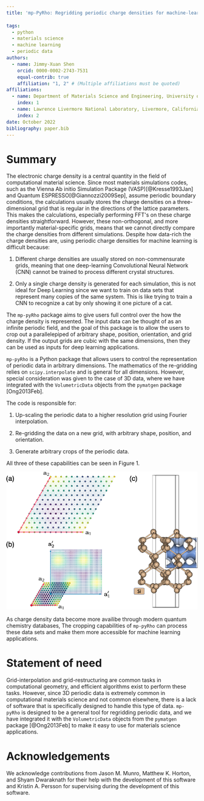 ```yaml
---
title: 'mp-PyRho: Regridding periodic charge densities for machine-learning applications'

tags:
  - python
  - materials science
  - machine learning
  - periodic data
authors:
  - name: Jimmy-Xuan Shen
    orcid: 0000-0002-2743-7531
    equal-contrib: true
    affiliation: "1, 2" # (Multiple affiliations must be quoted)
affiliations:
  - name: Department of Materials Science and Engineering, University of California, Berkeley, Berkeley, California 94720, United States
    index: 1
  - name: Lawrence Livermore National Laboratory, Livermore, California 94550, United States
    index: 2
date: October 2022
bibliography: paper.bib
---
```


# Summary

The electronic charge density is a central quantity in the field of computational material science.
Since most materials simulations codes, such as the Vienna Ab initio Simulation Package (VASP)[@Kresse1993Jan] and Quantum ESPRESSO[@Giannozzi2009Sep], assume periodic boundary conditions, the calculations usually stores the charge densities on a three-dimensional grid that is regular in the directions of the lattice parameters.
This makes the calculations, especially performing FFT's on these charge densities straightforward.
However, these non-orthogonal, and more importantly material-specific grids, means that we cannot directly compare the charge densities from different simulations.
Despite how data-rich the charge densities are, using periodic charge densities for machine learning is difficult because:

1. Different charge densities are usually stored on non-commensurate grids, meaning that one deep-learning Convolutional Neural Network (CNN) cannot be trained to process different crystal structures.

2. Only a single charge density is generated for each simulation, this is not ideal for Deep Learning since we want to train on data sets that represent many copies of the same system.  This is like trying to train a CNN to recognize a cat by only showing it one picture of a cat.

The `mp-pyRho` package aims to give users full control over the how the charge density is represented.
The input data can be thought of as an infinite periodic field, and the goal of this package is to allow the users to crop out a parallelepiped of arbitrary shape, position, orientation, and grid density.
If the output grids are cubic with the same dimensions, then they can be used as inputs for deep learning applications.

`mp-pyRho` is a Python package that allows users to control the representation of periodic data in arbitrary dimensions.
The mathematics of the re-gridding relies on `scipy.interpolate` and is general for all dimensions.
However, special consideration was given to the case of 3D data, where we have integrated with the `VolumetricData` objects from the `pymatgen` package [Ong2013Feb].

The code is responsible for:
1. Up-scaling the periodic data to a higher resolution grid using Fourier interpolation.

2. Re-gridding the data on a new grid, with arbitrary shape, position, and orientation.

3. Generate arbitrary crops of the periodic data.

All three of these capabilities can be seen in Figure 1.

![Figure 1. (a) Demonstration of Fourier interpolation of a 2D periodic field. (b) Demonstration of regridding on a 2D periodic field. (c) Demonstration of cropping of a 3D periodic field.](fig1.png)

As charge density data become more availibe through modern quantum chemistry databases, The cropping capabilities of `mp-pyRho` can process these data sets and make them more accessible for machine learning applications.


# Statement of need

Grid-interpolation and grid-restructuring are common tasks in computational geometry, and efficient algorithms exist to perform these tasks.
However, since 3D periodic data is extremely common in computational materials science and not common elsewhere, there is a lack of software that is specifically designed to handle this type of data.
`mp-pyRho` is designed to be a general tool for regridding periodic data, and we have integrated it with the `VolumetricData` objects from the `pymatgen` package [@Ong2013Feb] to make it easy to use for materials science applications.

# Acknowledgements

We acknowledge contributions from Jason M. Munro, Matthew K. Horton, and Shyam Dwaraknath for their help with the development of this software and Kristin A. Persson for supervising during the development of this software.
